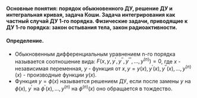 #### Основные понятия: порядок обыкновенного ДУ, решение ДУ и интегральная кривая, задача Коши. Задача интегрирования как частный случай ДУ 1-го порядка. Физические задачи, приводящие к ДУ 1-го порядка: закон остывания тела, закон радиоактивности.


#### Определение. 
- Обыкновенным дифференциальным уравнением n-го порядка называется соотношение вида: $F(x, y, y^{'}, y^{''}, y^{'''}, ..., y^{(n)}) = 0$, где $x$ - независимая переменная, $y$ - функция от $x, y = y(x), y^{'}(x), y^{''}(x), ..., y^{(n)}(x)$ - производные функции $y(x)$. 
- Функция $y = \phi (x)$ называется решением ДУ, если после замены $y$ на $\phi(x)$, $y^{'}$ на $\phi^{'}(x), ..., y^{(n)}$ на $\phi^{(n)}(x)$ оно обращается в тождество.  